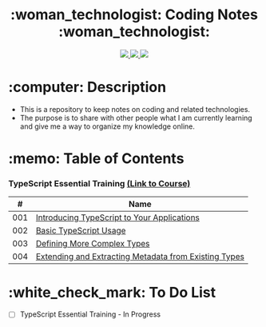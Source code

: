 <div align="center">
   <h1>:woman_technologist: Coding Notes :woman_technologist:</h1>
   <a href="http://steviecodes.com" target="_blank">
      <img src="https://img.shields.io/badge/-Portfolio_-darkgreen?style=for-the-badge&logo=medium"/>
   </a>
   <a href="https://www.linkedin.com/in/stevie-militello/" target="_blank">
      <img src="https://img.shields.io/badge/-Linkedin-blue?style=for-the-badge&``logo=Linkedin&logoColor=white">
   </a> 
   <a href="mailto:steviemilitello@gmail.com" target="_blank">
      <img src="https://img.shields.io/badge/-Email-c14438?style=for-the-badge&logo=Gmail&``logoColor=white">
   </a>
</div>

<h1>:computer: Description</h1>

- This is a repository to keep notes on coding and related technologies.
- The purpose is to share with other people what I am currently learning and give me a way to organize my knowledge online.

<h1>:memo: Table of Contents</h1>

<h3>TypeScript Essential Training <a href="https://www.linkedin.com/learning/typescript-essential-training/">(Link to Course)</a></h3>

| #   | Name                                                                                                                                              |
| --- | ------------------------------------------------------------------------------------------------------------------------------------------------- |
| 001 | [Introducing TypeScript to Your Applications](typescript-essential-training/1-introducing-typescript-to-your-applications.md)                     |
| 002 | [Basic TypeScript Usage](typescript-essential-training/2-basic-typescript-usage.md)                                                               |
| 003 | [Defining More Complex Types](typescript-essential-training/3-defining-more-complex-types.md)                                                     |
| 004 | [Extending and Extracting Metadata from Existing Types](typescript-essential-training/4-extending-and-extracting-metadata-from-existing-types.md) |

<h1>:white_check_mark: To Do List</h1>

- [ ] TypeScript Essential Training - In Progress
